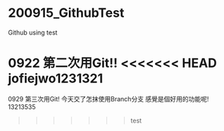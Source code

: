 # 200915_GithubTest
Github using test

0922 第二次用Git!!
<<<<<<< HEAD
jofiejwo1231321
=======

0929 第三次用Git!
今天交了怎抹使用Branch分支 感覺是個好用的功能呢!
13213535
>>>>>>> test
